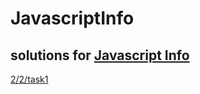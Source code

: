 # JavascriptInfo

## solutions for [Javascript Info](https://javascript.info/)

[2/2/task1](./2/1/task1.html)
